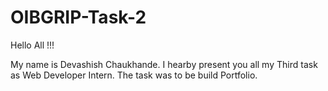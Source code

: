 # OIBGRIP-Task-2

Hello All !!! 

My name is Devashish Chaukhande.
I hearby present you all my Third task as Web Developer Intern.
The task was to be build Portfolio.